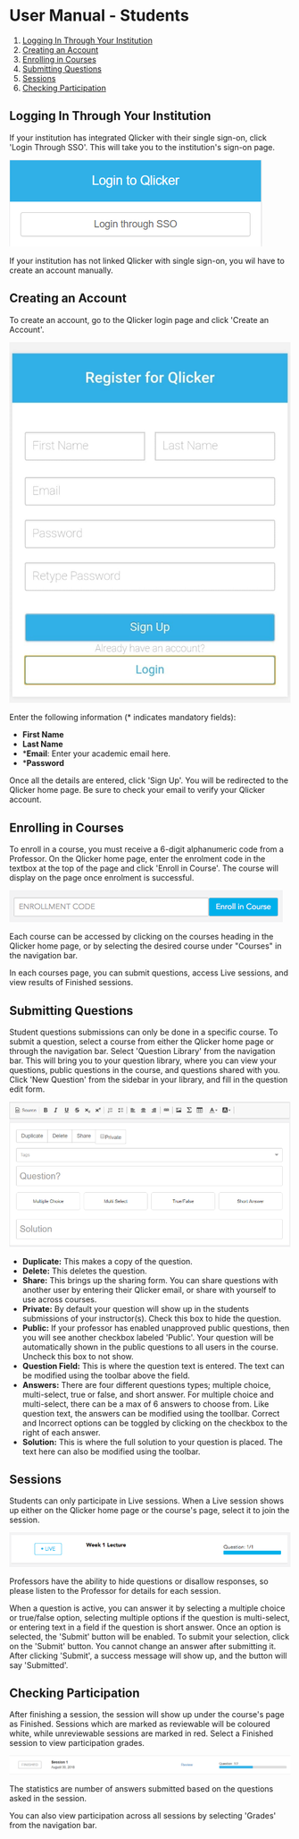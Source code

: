 # User Manual - Students

  1. [Logging In Through Your Institution](#logging-in-through-your-institution)
  2. [Creating an Account](#creating-an-account)
  3. [Enrolling in Courses](#enrolling-in-courses)
  4. [Submitting Questions](#submitting-questions)
  5. [Sessions](#sessions)
  6. [Checking Participation](#checking-participation)

## Logging In Through Your Institution
If your institution has integrated Qlicker with their single sign-on, click 'Login Through SSO'. This will take you to the institution's sign-on page. 

![SSO Login](/images/student/sso_login.png)

If your institution has not linked Qlicker with single sign-on, you wil have to create an account manually. 

## Creating an Account
To create an account, go to the Qlicker login page and click 'Create an Account'. 

![Create Account](/images/student/create_account.png
)

Enter the following information (* indicates mandatory fields):
+ **First Name** 
+ **Last Name** 
+ ***Email**: Enter your academic email here.
+ ***Password** 

Once all the details are entered, click 'Sign Up'. You will be redirected to the Qlicker home page. Be sure to check your email to verify your Qlicker account.

## Enrolling in Courses
To enroll in a course, you must receive a 6-digit alphanumeric code from a Professor. On the Qlicker home page, enter the enrolment code in the textbox at the top of the page and click 'Enroll in Course'. The course will display on the page once enrolment is successful. 

![Enrollment Textbox](/images/student/enroll_course.png)

Each course can be accessed by clicking on the courses heading in the Qlicker home page, or by selecting the desired course under "Courses" in the navigation bar. 

In each courses page, you can submit questions, access Live sessions, and view results of Finished sessions. 

## Submitting Questions
Student questions submissions can only be done in a specific course. To submit a question, select a course from either the Qlicker home page or through the navigation bar. Select 'Question Library' from the navigation bar. This will bring you to your question library, where you can view your questions, public questions in the course, and questions shared with you. Click 'New Question' from the sidebar in your library, and fill in the question edit form.

![Question Edit](/images/student/submit_question.png)

+ **Duplicate:** This makes a copy of the question.
+ **Delete:** This deletes the question.
+ **Share:** This brings up the sharing form. You can share questions with another user by entering their Qlicker email, or share with yourself to use across courses.
+ **Private:** By default your question will show up in the students submissions of your instructor(s). Check this box to hide the question.
+ **Public:** If your professor has enabled unapproved public questions, then you will see another checkbox labeled 'Public'. Your question will be automatically shown in the public questions to all users in the course. Uncheck this box to not show.
+ **Question Field:** This is where the question text is entered. The text can be modified using the toolbar above the field.
+ **Answers:** There are four different questions types; multiple choice, multi-select, true or false, and short answer. For multiple choice and multi-select, there can be a max of 6 answers to choose from. Like question text, the answers can be modified using the toollbar. Correct and Incorrect options can be toggled by clicking on the checkbox to the right of each answer.
+ **Solution:** This is where the full solution to your question is placed. The text here can also be modified using the toolbar.

## Sessions
Students can only participate in Live sessions. When a Live session shows up either on the Qlicker home page or the course's page, select it to join the session. 

![Live Session](/images/student/live_session.png)

Professors have the ability to hide questions or disallow responses, so please listen to the Professor for details for each session.

When a question is active, you can answer it by selecting a multiple choice or true/false option, selecting multiple options if the question is multi-select, or entering text in a field if the question is short answer. Once an option is selected, the 'Submit' button will be enabled. To submit your selection, click on the 'Submit' button. You cannot change an answer after submitting it. After clicking 'Submit', a success message will show up, and the button will say 'Submitted'. 

## Checking Participation
After finishing a session, the session will show up under the course's page as Finished. Sessions which are marked as reviewable will be coloured white, while unreviewable sessions are marked in red. Select a Finished session to view participation grades.

![Finished Session](/images/student/finished_session.png)

The statistics are number of answers submitted based on the questions asked in the session. 

You can also view participation across all sessions by selecting 'Grades' from the navigation bar.

